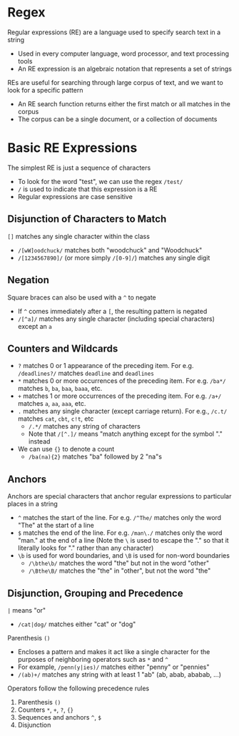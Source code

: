 # Regex

Regular expressions (RE) are a language used to specify search text in a string
- Used in every computer language, word processor, and text processing tools
- An RE expression is an algebraic notation that represents a set of strings

REs are useful for searching through large corpus of text, and we want to look for a specific pattern
- An RE search function returns either the first match or all matches in the corpus
- The corpus can be a single document, or a collection of documents

# Basic RE Expressions

The simplest RE is just a sequence of characters
- To look for the word "test", we can use the regex `/test/`
- `/` is used to indicate that this expression is a RE
- Regular expressions are case sensitive

## Disjunction of Characters to Match

`[]` matches any single character within the class
- `/[wW]oodchuck/` matches both "woodchuck" and "Woodchuck"
- `/[1234567890]/`  (or more simply `/[0-9]/`) matches any single digit

## Negation

Square braces can also be used with a `^` to negate
- If `^` comes immediately after a `[`, the resulting pattern is negated
- `/[^a]/` matches any single character (including special characters) except an `a`

## Counters and Wildcards

- `?` matches 0 or 1 appearance of the preceding item. For e.g. `/deadlines?/` matches `deadline` and `deadlines`
- `*` matches 0 or more occurrences of the preceding item. For e.g. `/ba*/` matches `b`, `ba`, `baa`, `baaa`, etc.
- `+` matches 1 or more occurrences of the preceding item. For e.g. `/a+/` matches `a`, `aa`, `aaa`, etc.
- `.` matches any single character (except carriage return). For e.g., `/c.t/` matches `cat`, `cbt`, `c!t`, etc
  - `/.*/` matches any string of characters
  - Note that `/[^.]/` means "match anything except for the symbol "." instead
- We can use `{}` to denote a count
  - `/ba(na){2}` matches "ba" followed by 2 "na"s

## Anchors

Anchors are special characters that anchor regular expressions to particular places in a string
- `^` matches the start of the line. For e.g. `/^The/` matches only the word "The" at the start of a line
- `$` matches the end of the line. For e.g. `/man\./` matches only the word "man." at the end of a line (Note the `\` is used to escape the "." so that it literally looks for "." rather than any character)
- `\b` is used for word boundaries, and `\B` is used for non-word boundaries
  - `/\bthe\b/` matches the word "the" but not in the word "other"
  - `/\Bthe\B/` matches the "the" in "other", but not the word "the"

## Disjunction, Grouping and Precedence

`|` means "or"
- `/cat|dog/` matches either "cat" or "dog"

Parenthesis `()`
- Encloses a pattern and makes it act like a single character for the purposes of neighboring operators such as `*` and `^`
- For example, `/penn(y|ies)/` matches either "penny" or "pennies"
- `/(ab)+/` matches any string with at least 1 "ab" (ab, abab, ababab, ...)

Operators follow the following precedence rules
1. Parenthesis `()`
2. Counters `*`, `+`, `?`, `{}`
3. Sequences and anchors `^`, `$`
4. Disjunction
